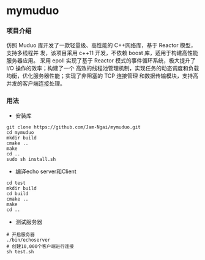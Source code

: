 # **mymuduo**

### 项目介绍

仿照 Muduo 库开发了一款轻量级、高性能的 C++网络库，基于 Reactor 模型，支持多线程并 发，该项目采用 c++11 开发，不依赖 boost 库，适用于构建高性能服务器应用。 采用 epoll 实现了基于 Reactor 模式的事件循环系统，极大提升了 I/O 操作的效率；构建了一个 高效的线程池管理机制，实现任务的动态调度和负载均衡，优化服务器性能；实现了非阻塞的 TCP 连接管理 和数据传输模块，支持高并发的客户端连接处理。

### 用法

- 安装库

```shell
git clone https://github.com/Jam-Ngai/mymuduo.git
cd mymuduo
mkdir build
cmake ..
make
cd ..
sudo sh install.sh
```

- 编译echo server和Client

```shell
cd test
mkdir build
cd build
cmake ..
make
cd ..
```

- 测试服务器

```shell
# 开启服务器
./bin/echoserver
# 创建10,000个客户端进行连接
sh test.sh
```

